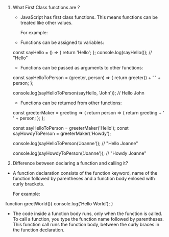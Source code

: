 1.  What First Class functions are ?

    - JavaScript has first class functions. This means functions can be treated like other values.

      For example:

    - Functions can be assigned to variables:

    const sayHello = () => {
    return 'Hello';
    };
    console.log(sayHello());
    // "Hello"

    - Functions can be passed as arguments to other functions:

    const sayHelloToPerson = (greeter, person) => {
    return greeter() + ' ' + person;
    };

    console.log(sayHelloToPerson(sayHello, 'John'));
    // Hello John

    - Functions can be returned from other functions:

    const greeterMaker = greeting => {
    return person => {
    return greeting + ' ' + person;
    };
    };

    const sayHelloToPerson = greeterMaker('Hello');
    const sayHowdyToPerson = greeterMaker('Howdy');

    console.log(sayHelloToPerson('Joanne'));
    // "Hello Joanne"

    console.log(sayHowdyToPerson('Joanne'));
    // "Howdy Joanne"

2.  Difference between declaring a function and calling it?

- A function declaration consists of the function keyword, name of the function followed by parentheses and a function body enlosed with curly brackets.

  For example:

function greetWorld(){
console.log('Hello World');
}

- The code inside a function body runs, only when the function is called. To call a function, you type the function name followed by parentheses. This function call runs the function body, between the curly braces in the function declaration.
